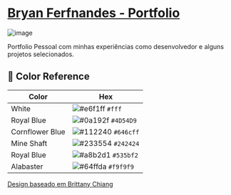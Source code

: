 # [Bryan Ferfnandes - Portfolio](https://google.com)

![image](https://github.com/bammido/meu-portfolio/assets/65303066/1e088980-3e8e-4522-ad2d-fd133224e159)

Portfolio Pessoal com minhas experiências como desenvolvedor e alguns projetos selecionados.

## 🎨 Color Reference

| Color          | Hex                                                                |
| -------------- | ------------------------------------------------------------------ |
| White          | ![#e6f1ff](https://via.placeholder.com/10/fff?text=+) `#fff` |
| Royal Blue     | ![#0a192f](https://via.placeholder.com/10/4D54D9?text=+) `#4D54D9` |
| Cornflower Blue| ![#112240](https://via.placeholder.com/10/646cff?text=+) `#646cff` |
| Mine Shaft     | ![#233554](https://via.placeholder.com/10/242424?text=+) `#242424` |
| Royal Blue     | ![#a8b2d1](https://via.placeholder.com/10/535bf2?text=+) `#535bf2` |
| Alabaster      | ![#64ffda](https://via.placeholder.com/10/f9f9f9?text=+) `#f9f9f9` |


[Design baseado em Brittany Chiang](https://brittanychiang.com/)
